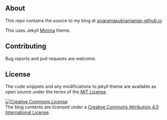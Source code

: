 ## About
This repo contains the source to my blog at [sivaramasubramanian.github.io](https://sivaramasubramanian.github.io)

This uses Jekyll [Minima](https://github.com/jekyll/minima) theme.

## Contributing
Bug reports and pull requests are welcome.

## License
The code snippets and any modifications to jekyll theme are available as open source under the terms of the [MIT License](http://opensource.org/licenses/MIT).

<a rel="license" href="http://creativecommons.org/licenses/by/4.0/"><img alt="Creative Commons License" style="border-width:0" src="https://i.creativecommons.org/l/by/4.0/88x31.png" /></a><br />The blog contents are licensed under a <a rel="license" href="http://creativecommons.org/licenses/by/4.0/">Creative Commons Attribution 4.0 International License</a>.